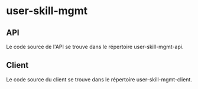 # user-skill-mgmt

## API
Le code source de l'API se trouve dans le répertoire user-skill-mgmt-api.

## Client
Le code source du client se trouve dans le répertoire user-skill-mgmt-client.